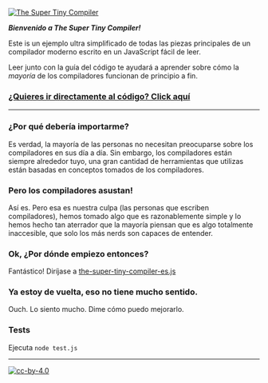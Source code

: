 [![The Super Tiny Compiler](https://cloud.githubusercontent.com/assets/952783/21579290/5755288a-cf75-11e6-90e0-029529a44a38.png)](the-super-tiny-compiler.js)

***Bienvenido a The Super Tiny Compiler!***

Este is un ejemplo ultra simplificado de todas las piezas principales de un compilador
moderno escrito en un JavaScript fácil de leer.

Leer junto con la guía del código te ayudará a aprender sobre cómo la *mayoría* de los compiladores 
funcionan de principio a fin.

### [¿Quieres ir directamente al código? Click aquí](the-super-tiny-compiler-es.js)

---

### ¿Por qué debería importarme?

Es verdad, la mayoría de las personas no necesitan preocuparse sobre los compiladores en
sus día a día. Sin embargo, los compiladores están siempre alrededor tuyo, una gran cantidad de 
herramientas que utilizas están basadas en conceptos tomados de los compiladores.

### Pero los compiladores asustan!

Así es. Pero esa es nuestra culpa (las personas que escriben compiladores), hemos 
tomado algo que es razonablemente simple y lo hemos hecho tan aterrador que la 
mayoría piensan que es algo totalmente inaccesible, que solo los más nerds son capaces
de entender. 


### Ok, ¿Por dónde empiezo entonces?

Fantástico! Diríjase a [the-super-tiny-compiler-es.js](the-super-tiny-compiler-es.js)

### Ya estoy de vuelta, eso no tiene mucho sentido.

Ouch. Lo siento mucho. Dime cómo puedo mejorarlo.

### Tests

Ejecuta `node test.js`

---

[![cc-by-4.0](https://licensebuttons.net/l/by/4.0/80x15.png)](http://creativecommons.org/licenses/by/4.0/)
